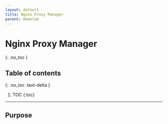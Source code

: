 ```yaml
---
layout: default
title: Nginx Proxy Manager
parent: Homelab
---
```


# Nginx Proxy Manager
{: .no_toc }

## Table of contents
{: .no_toc .text-delta }

1. TOC
{:toc}

---

## Purpose